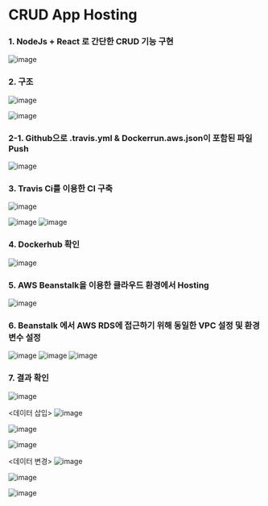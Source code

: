 # CRUD App Hosting

### 1. NodeJs + React 로 간단한 CRUD 기능 구현
![image](https://user-images.githubusercontent.com/74950655/100382610-13f85400-305f-11eb-97c5-9c1a9051c416.png)

### 2. 구조
![image](https://user-images.githubusercontent.com/74950655/100383165-579f8d80-3060-11eb-8099-49556f4d3006.png)

![image](https://user-images.githubusercontent.com/74950655/100383340-b7963400-3060-11eb-9215-1058cbf009d5.png)

### 2-1. Github으로 .travis.yml & Dockerrun.aws.json이 포함된 파일 Push
![image](https://user-images.githubusercontent.com/74950655/100383742-baddef80-3061-11eb-8633-ab9d188e7aeb.png)

### 3. Travis Ci를 이용한 CI 구축
![image](https://user-images.githubusercontent.com/74950655/100383492-1065cc80-3061-11eb-896a-92b94842de53.png)

![image](https://user-images.githubusercontent.com/74950655/100383546-2a9faa80-3061-11eb-9149-66ec349f8d45.png)
![image](https://user-images.githubusercontent.com/74950655/100383584-44d98880-3061-11eb-8e26-743986752988.png)

### 4. Dockerhub 확인
![image](https://user-images.githubusercontent.com/74950655/100383774-ccbf9280-3061-11eb-9b7e-9a50c069af8e.png)

### 5. AWS Beanstalk을 이용한 클라우드 환경에서 Hosting
![image](https://user-images.githubusercontent.com/74950655/100383830-ee207e80-3061-11eb-8239-19b10f1f5279.png)

### 6. Beanstalk 에서 AWS RDS에 접근하기 위해 동일한 VPC 설정 및 환경 변수 설정 
![image](https://user-images.githubusercontent.com/74950655/100383906-288a1b80-3062-11eb-9f83-e5b4775ced48.png)
![image](https://user-images.githubusercontent.com/74950655/100383950-45265380-3062-11eb-843b-8408181586ec.png)
![image](https://user-images.githubusercontent.com/74950655/100383972-57a08d00-3062-11eb-8408-9f636b768bc3.png)

### 7. 결과 확인 

![image](https://user-images.githubusercontent.com/74950655/100384088-a5b59080-3062-11eb-991f-115061d082bf.png)

<데이터 삽입>
![image](https://user-images.githubusercontent.com/74950655/100384118-bbc35100-3062-11eb-87af-4f8e67ef044a.png)

![image](https://user-images.githubusercontent.com/74950655/100384134-c67de600-3062-11eb-9a53-4a23045b1820.png)

![image](https://user-images.githubusercontent.com/74950655/100384171-dac1e300-3062-11eb-8226-a19b6a477081.png)

<데이터 변경>
![image](https://user-images.githubusercontent.com/74950655/100384254-10ff6280-3063-11eb-81aa-851a503f32b0.png)

![image](https://user-images.githubusercontent.com/74950655/100384294-270d2300-3063-11eb-9b18-d6f389bd1504.png)

![image](https://user-images.githubusercontent.com/74950655/100384406-73586300-3063-11eb-9b56-e4184da545a3.png)

